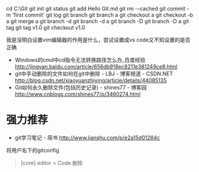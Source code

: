 cd C:\Git
git	init
git status
git	add Hello Git.md
git	rm	--cached
git	commit	-m	'first	commit'
git	log
git	branch
git	branch	a
git	checkout	a
git	checkout	-b	a
git	merge	a
git	branch	-d
git	branch	-d	a
git	branch	-D
git	branch	-D	a
git	tag
git	tag	v1.0
git	checkout	v1.0

我是没明白设置vim编辑器的作用是什么，尝试设置成vs code又不知设置的是否正确

- Windows的cmd中cd指令无法转换路径怎么办_百度经验 http://jingyan.baidu.com/article/656db918ec8211e381249ce8.html
- git中手动删除的文件如何在git中删除 - LBJ - 博客频道 - CSDN.NET http://blog.csdn.net/xiaoyuanzhiying/article/details/44085135
- Git如何永久删除文件(包括历史记录) - shines77 - 博客园 http://www.cnblogs.com/shines77/p/3460274.html
# 强力推荐
- git学习笔记 - 简书 http://www.jianshu.com/p/e2a15d01284c

将用户名下的gitconfig
>[core]
>	editor = Code
删除